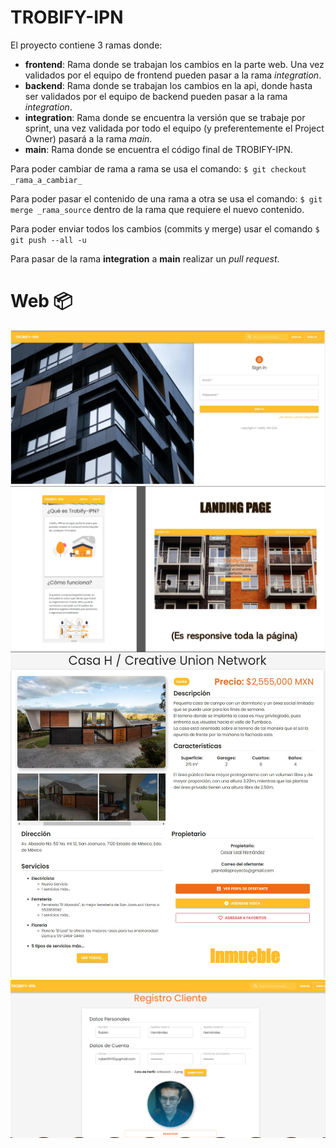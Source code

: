 # TROBIFY-IPN

El proyecto contiene 3 ramas donde:
- **frontend**: Rama donde se trabajan los cambios en la parte web. Una vez validados por el equipo de frontend pueden pasar a la rama _integration_.
- **backend**: Rama donde se trabajan los cambios en la api, donde hasta ser validados por el equipo de backend pueden pasar a la rama _integration_.
- **integration**: Rama donde se encuentra la versión que se trabaje por sprint, una vez validada por todo el equipo (y preferentemente el Project Owner) pasará a la rama _main_.
- **main**: Rama donde se encuentra el código final de TROBIFY-IPN.

Para poder cambiar de rama a rama se usa el comando: `$ git checkout _rama_a_cambiar_`

Para poder pasar el contenido de una rama a otra se usa el comando: `$ git merge _rama_source` dentro de la rama que requiere el nuevo contenido.

Para poder enviar todos los cambios (commits y merge) usar el comando `$ git push --all -u`

Para pasar de la rama **integration** a **main** realizar un _pull request_.


# Web 📦

![image](./screens/1.png)
![image](./screens/2.png)
![image](./screens/3.png)
![image](./screens/4.png)